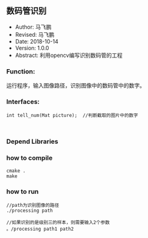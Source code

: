 ## 数码管识别
- Author: 马飞鹏
- Revised: 马飞鹏
- Date: 2018-10-14
- Version: 1.0.0
- Abstract: 利用opencv编写识别数码管的工程

### Function:  
运行程序，输入图像路径，识别图像中的数码管中的数字。    

### Interfaces: 
``` 
int tell_num(Mat picture);	//判断截取的图片中的数字



```

### Depend Libraries
  
  
  
### how to compile  
```
cmake .  
make  

```

### how to run
```
//path为识别图像的路径
./processing path

//如果识别的是级别三的样本，则需要输入2个参数  
。/processing path1 path2

```

